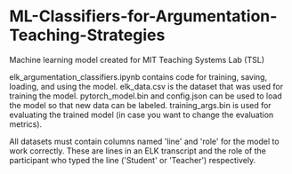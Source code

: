 # ML-Classifiers-for-Argumentation-Teaching-Strategies
Machine learning model created for MIT Teaching Systems Lab (TSL)

elk_argumentation_classifiers.ipynb contains code for training, saving, loading, and using the model.
elk_data.csv is the dataset that was used for training the model.
pytorch_model.bin and config.json can be used to load the model so that new data can be labeled.
training_args.bin is used for evaluating the trained model (in case you want to change the evaluation metrics). 

All datasets must contain columns named 'line' and 'role' for the model to work correctly.
These are lines in an ELK transcript and the role of the participant who typed the line ('Student' or 'Teacher') respectively. 
